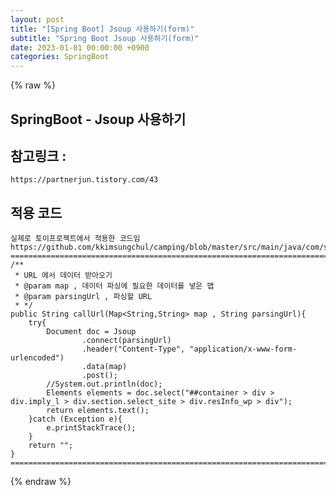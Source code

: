 ```yaml
---  
layout: post  
title: "[Spring Boot] Jsoup 사용하기(form)"  
subtitle: "Spring Boot Jsoup 사용하기(form)"  
date: 2023-01-01 00:00:00 +0900  
categories: SpringBoot  
---  
```

{% raw %}  
## SpringBoot - Jsoup 사용하기  
  
## 참고링크 :  
	https://partnerjun.tistory.com/43  
  
## 적용 코드  
	실제로 토이프로젝트에서 적용한 코드임  
	https://github.com/kkimsungchul/camping/blob/master/src/main/java/com/sungchul/camping/reservation/ThankYouCampingReservationService.java  
	======================================================================================================  
    /**  
     * URL 에서 데이터 받아오기  
     * @param map , 데이터 파싱에 필요한 데이터를 넣은 맵  
     * @param parsingUrl , 파싱할 URL  
     * */  
    public String callUrl(Map<String,String> map , String parsingUrl){  
        try{  
            Document doc = Jsoup  
                    .connect(parsingUrl)  
                    .header("Content-Type", "application/x-www-form-urlencoded")  
                    .data(map)  
                    .post();  
            //System.out.println(doc);  
            Elements elements = doc.select("##container > div > div.imply_l > div.section.select_site > div.resInfo_wp > div");  
            return elements.text();  
        }catch (Exception e){  
            e.printStackTrace();  
        }  
        return "";  
    }  
	======================================================================================================  
{% endraw %}